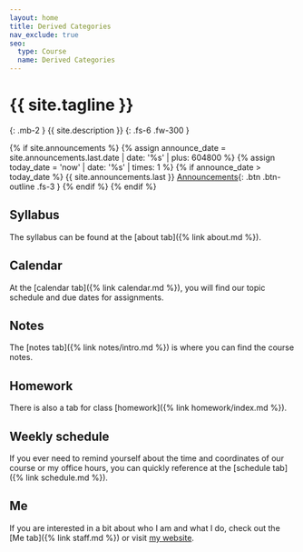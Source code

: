 ```yaml
---
layout: home
title: Derived Categories
nav_exclude: true
seo:
  type: Course
  name: Derived Categories
---
```


# {{ site.tagline }}
{: .mb-2 }
{{ site.description }}
{: .fs-6 .fw-300 }

{% if site.announcements %}
{% assign announce_date = site.announcements.last.date | date: '%s' | plus: 604800 %}
{% assign today_date = 'now' | date: '%s' | times: 1 %}
{% if announce_date > today_date %}
{{ site.announcements.last }}
[Announcements](announcements.md){: .btn .btn-outline .fs-3 }
{% endif %}
{% endif %}

## Syllabus 

The syllabus can be found at the [about tab]({% link about.md %}). 

## Calendar 

At the [calendar tab]({% link calendar.md %}), you will find our topic schedule and 
due dates for assignments.  

## Notes 

The [notes tab]({% link notes/intro.md %}) is where you can find the course notes. 

## Homework

There is also a tab for class [homework]({% link homework/index.md %}).

## Weekly schedule 

If you ever need to remind yourself about the time and coordinates of our course or 
my office hours, you can quickly reference at the [schedule tab]({% link schedule.md %}).

## Me

If you are interested in a bit about who I am and what I do, check out the 
[Me tab]({% link staff.md %}) or visit [my website](https://www.matthewrobertballard.com).